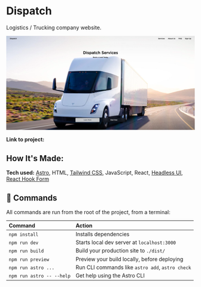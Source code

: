 # Dispatch

Logistics / Trucking company website.

![screenshot](src/img/screenshot.png)

**Link to project:**

## How It's Made:

**Tech used:** [Astro](https://astro.build/), HTML, [Tailwind CSS](https://tailwindcss.com/), JavaScript, React, [Headless UI](https://headlessui.com/), [React Hook Form](https://react-hook-form.com/)

## 🧞 Commands

All commands are run from the root of the project, from a terminal:

| Command                   | Action                                           |
| :------------------------ | :----------------------------------------------- |
| `npm install`             | Installs dependencies                            |
| `npm run dev`             | Starts local dev server at `localhost:3000`      |
| `npm run build`           | Build your production site to `./dist/`          |
| `npm run preview`         | Preview your build locally, before deploying     |
| `npm run astro ...`       | Run CLI commands like `astro add`, `astro check` |
| `npm run astro -- --help` | Get help using the Astro CLI                     |
